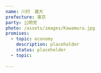 ```yaml
---
name: 川村　雄大
prefecture: 東京
party: 公明党
photo: /assets/images/Kawamura.jpg
promises:
  - topic: economy
    description: placeholder
    status: placeholder
  - topic: 
    
---
```



